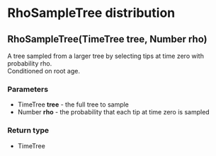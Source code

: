 RhoSampleTree distribution
==========================
RhoSampleTree(TimeTree **tree**, Number **rho**)
------------------------------------------------

A tree sampled from a larger tree by selecting tips at time zero with probability rho.<br>Conditioned on root age.

### Parameters

- TimeTree **tree** - the full tree to sample
- Number **rho** - the probability that each tip at time zero is sampled

### Return type

- TimeTree



